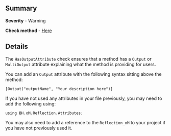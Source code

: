 ## Summary

**Severity** - Warning

**Check method** - [Here](https://github.com/BHoM/Test_Toolkit/blob/master/CodeComplianceTest_Engine/Query/Checks/HasOutputAttribute.cs)

## Details

The `HasOutputAttribute` check ensures that a method has a `Output` or `MultiOutput` attribute explaining what the method is providing for users.

You can add an `Output` attribute with the following syntax sitting above the method:

`[Output("outputName", "Your description here")]`

If you have not used any attributes in your file previously, you may need to add the following using:

`using BH.oM.Reflection.Attributes;`

You may also need to add a reference to the `Reflection_oM` to your project if you have not previously used it.